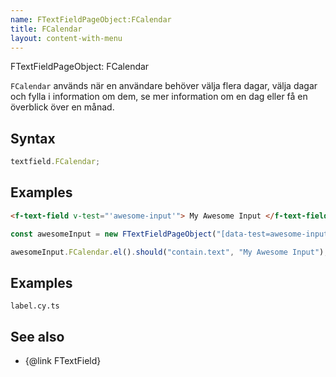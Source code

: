 ```yaml
---
name: FTextFieldPageObject:FCalendar
title: FCalendar
layout: content-with-menu
---
```


FTextFieldPageObject: FCalendar

`FCalendar` används när en användare behöver välja flera dagar, välja dagar och fylla i information om dem, se mer information om en dag eller få en överblick över en månad.

## Syntax

```ts
textfield.FCalendar;
```

## Examples

```html static
<f-text-field v-test="'awesome-input'"> My Awesome Input </f-text-field>
```

```ts
const awesomeInput = new FTextFieldPageObject("[data-test=awesome-input]");

awesomeInput.FCalendar.el().should("contain.text", "My Awesome Input");
```

## Examples

```import
label.cy.ts
```

## See also

-   {@link FTextField}
